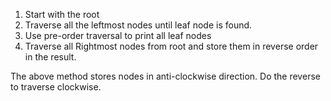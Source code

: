 1. Start with the root
2. Traverse all the leftmost nodes until leaf node is found.
3. Use pre-order traversal to print all leaf nodes
4. Traverse all Rightmost nodes from root and store them in reverse order in the result.

The above method stores nodes in anti-clockwise direction. Do the reverse to traverse clockwise.
